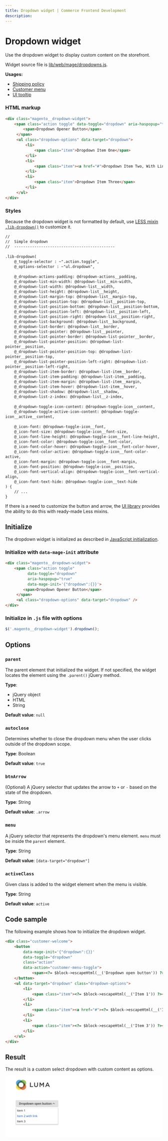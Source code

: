 ```yaml
---
title: Dropdown widget | Commerce Frontend Development
description:
---
```


# Dropdown widget

Use the dropdown widget to display custom content on the storefront.

Widget source file is [lib/web/mage/dropdowns.js].

**Usages:**

-  [Shipping policy]
-  [Customer menu]
-  [UI tooltip]

[lib/web/mage/dropdowns.js]: https://github.com/magento/magento2/blob/2.4/lib/web/mage/dropdowns.js
[Shipping policy]: https://github.com/magento/magento2/blob/2.4/app/code/Magento/Shipping/view/frontend/web/template/checkout/shipping/shipping-policy.html
[Customer menu]: https://github.com/magento/magento2/blob/2.4/app/code/Magento/Customer/view/frontend/templates/account/customer.phtml
[UI tooltip]: https://github.com/magento/magento2/blob/2.4/app/code/Magento/Ui/view/frontend/web/templates/form/element/helper/tooltip.html

### HTML markup

```html
<div class="magento__dropdown-widget">
    <span class="action toggle" data-toggle="dropdown" aria-haspopup="true">
        <span>Dropdown Opener Button</span>
     </span>
     <ul class="dropdown-options" data-target="dropdown">
         <li>
             <span class="item">Dropdown Item One</span>
         </li>
         <li>
             <span class="item"><a href="#">Dropdown Item Two, With Link</a></span>
         </li>
         <li>
             <span class="item">Dropdown Item Three</span>
         </li>
     </ul>
</div>
```

### Styles

Because the dropdown widget is not formatted by default, use [LESS mixin `.lib-dropdown()`] to customize it.

```less
//
//  Simple dropdown
//  ---------------------------------------------

.lib-dropdown(
    @_toggle-selector : ~".action.toggle",
    @_options-selector : ~"ul.dropdown",

    @_dropdown-actions-padding: @dropdown-actions__padding,
    @_dropdown-list-min-width: @dropdown-list__min-width,
    @_dropdown-list-width: @dropdown-list__width,
    @_dropdown-list-height: @dropdown-list__height,
    @_dropdown-list-margin-top: @dropdown-list__margin-top,
    @_dropdown-list-position-top: @dropdown-list__position-top,
    @_dropdown-list-position-bottom: @dropdown-list__position-bottom,
    @_dropdown-list-position-left: @dropdown-list__position-left,
    @_dropdown-list-position-right: @dropdown-list__position-right,
    @_dropdown-list-background: @dropdown-list__background,
    @_dropdown-list-border: @dropdown-list__border,
    @_dropdown-list-pointer: @dropdown-list__pointer,
    @_dropdown-list-pointer-border: @dropdown-list-pointer__border,
    @_dropdown-list-pointer-position: @dropdown-list-pointer__position,
    @_dropdown-list-pointer-position-top: @dropdown-list-pointer__position-top,
    @_dropdown-list-pointer-position-left-right: @dropdown-list-pointer__position-left-right,
    @_dropdown-list-item-border: @dropdown-list-item__border,
    @_dropdown-list-item-padding: @dropdown-list-item__padding,
    @_dropdown-list-item-margin: @dropdown-list-item__margin,
    @_dropdown-list-item-hover: @dropdown-list-item__hover,
    @_dropdown-list-shadow: @dropdown-list__shadow,
    @_dropdown-list-z-index: @dropdown-list__z-index,

    @_dropdown-toggle-icon-content: @dropdown-toggle-icon__content,
    @_dropdown-toggle-active-icon-content: @dropdown-toggle-icon__active__content,

    @_icon-font: @dropdown-toggle-icon__font,
    @_icon-font-size: @dropdown-toggle-icon__font-size,
    @_icon-font-line-height: @dropdown-toggle-icon__font-line-height,
    @_icon-font-color: @dropdown-toggle-icon__font-color,
    @_icon-font-color-hover: @dropdown-toggle-icon__font-color-hover,
    @_icon-font-color-active: @dropdown-toggle-icon__font-color-active,
    @_icon-font-margin: @dropdown-toggle-icon__font-margin,
    @_icon-font-position: @dropdown-toggle-icon__position,
    @_icon-font-vertical-align: @dropdown-toggle-icon__font-vertical-align,
    @_icon-font-text-hide: @dropdown-toggle-icon__text-hide
) {
    // ...
}
```

If there is a need to customize the button and arrow, the [UI library](../../guide/css/ui-library.md) provides the ability to do this with ready-made Less mixins.

[LESS mixin `.lib-dropdown()`]: https://github.com/magento/magento2/blob/2.4/lib/web/css/source/lib/_dropdowns.less

## Initialize

The dropdown widget is initialized as described in [JavaScript initialization](../init.md).

### Initialize with `data-mage-init` attribute

```html
<div class="magento__dropdown-widget">
    <span class="action toggle"
          data-toggle="dropdown"
          aria-haspopup="true"
          data-mage-init='{"dropdown":{}}'>
        <span>Dropdown Opener Button</span>
     </span>
     <ul class="dropdown-options" data-target="dropdown" />
</div>
```

### Initialize in `.js` file with options

```js
$('.magento__dropdown-widget').dropdown();
```

## Options

### `parent`

The parent element that initialized the widget. If not specified, the widget locates the element using the `.parent()` jQuery method.

**Type**:

-  jQuery object
-  HTML
-  String

**Default value**: `null`

### `autoclose`

Determines whether to close the dropdown menu when the user clicks outside of the dropdown scope.

**Type**: Boolean

**Default value**: `true`

### `btnArrow`

(Optional) A jQuery selector that updates the arrow to `+` or `-` based on the state of the dropdown.

**Type**: String

**Default value**: `.arrow`

### `menu`

A jQuery selector that represents the dropdown's menu element. `menu` must be inside the `parent` element.

**Type**: String

**Default value**: `[data-target="dropdown"]`

### `activeClass`

Given class is added to the widget element when the menu is visible.

**Type**: String

**Default value**: `active`

## Code sample

The following example shows how to initialize the dropdown widget.

```html
<div class="customer-welcome">
    <button
        data-mage-init='{"dropdown":{}}'
        data-toggle="dropdown"
        class="action"
        data-action="customer-menu-toggle">
            <span><?= $block->escapeHtml(__('Dropdown open button')) ?></span>
    </button>
    <ul data-target="dropdown" class="dropdown-options">
        <li>
            <span class="item"><?= $block->escapeHtml(__('Item 1')) ?></span>
        </li>
        <li>
            <span class="item"><a href="#"><?= $block->escapeHtml(__('Item 2 with link')) ?></a></span>
        </li>
        <li>
            <span class="item"><?= $block->escapeHtml(__('Item 3')) ?></span>
        </li>
    </ul>
</div>
```

## Result

The result is a custom select dropdown with custom content as options.

![Dropdown Widget](../../_images/javascript/dropdown-widget-result.png)
